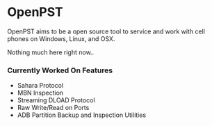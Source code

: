 # OpenPST

OpenPST aims to be a open source tool to service and work with cell phones on Windows, Linux, and OSX.

Nothing much here right now..

### Currently Worked On Features
- Sahara Protocol
- MBN Inspection
- Streaming DLOAD Protocol
- Raw Write/Read on Ports
- ADB Partition Backup and Inspection Utilities
 
